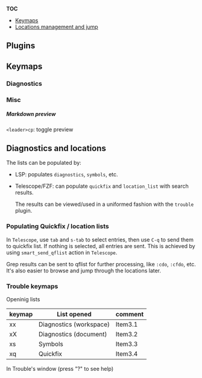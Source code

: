<!--toc:start-->

**TOC**

- [Keymaps](#keymaps)
- [Locations management and jump](#locations-management-and-jump)
<!--toc:end-->

## Plugins

## Keymaps

### Diagnostics

### Misc

##### Markdown preview

`<leader>cp`: toggle preview

## Diagnostics and locations

The lists can be populated by:

- LSP: populates `diagnostics`, `symbols`, etc.
- Telescope/FZF: can populate `quickfix` and `location_list` with search results.

  The results can be viewed/used in a uniformed fashion with the `trouble` plugin.

### Populating Quickfix / location lists

In `Telescope`, use `tab` and `s-tab` to select entries, then use `C-q` to send
them to quickfix list. If nothing is selected, all entries are sent.
This is achieved by using `smart_send_qflist` action in `Telescope`.

Grep results can be sent to qflist for further processing, like `:cdo`, `:cfdo`, etc.
It's also easier to browse and jump through the locations later.

### Trouble keymaps

Openinig lists

| keymap     | List opened             | comment |
| ---------- | ----------------------- | ------- |
| <Leader>xx | Diagnostics (workspace) | Item3.1 |
| <Leader>xX | Diagnostics (document)  | Item3.2 |
| <Leader>xs | Symbols                 | Item3.3 |
| <Leader>xq | Quickfix                | Item3.4 |

In Trouble's window (press "?" to see help)
